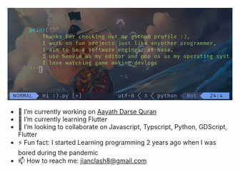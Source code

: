 ![code png](https://github.com/JianClash/JianClash/blob/main/code2.png)

- 🔭 I’m currently working on [Aayath Darse Quran](https://github.com/JianClash/Aayath-Darse-Quran)
- 🌱 I’m currently learning Flutter
- 👯 I’m looking to collaborate on Javascript, Typscript, Python, GDScript, Flutter
- ⚡ Fun fact: I started Learning programming 2 years ago when I was bored during the pandemic
- 📫 How to reach me: jianclash8@gmail.com
<!--
**JianClash/JianClash** is a ✨ _special_ ✨ repository because its `README.md` (this file) appears on your GitHub profile.

Here are some ideas to get you started:

- 🔭 I’m currently working on ...
- 🌱 I’m currently learning ...
- 👯 I’m looking to collaborate on ...
- 🤔 I’m looking for help with ...
- 💬 Ask me about ...
- 📫 How to reach me: ... jianclash8@gmail.com
- 😄 Pronouns: ...
- ⚡ Fun fact: ...
-->
